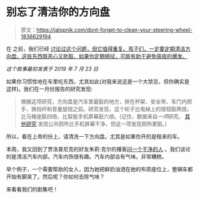 # 别忘了清洁你的方向盘

> 原文：<https://jalopnik.com/dont-forget-to-clean-your-steering-wheel-1836629194>

在 之前，我们已经 [讨论过这个问题，但它值得重复。孩子们，一定要定期清洁方向盘。这些东西既恶心又肮脏，如果你定期擦拭，可能有助于避免瘟疫的爆发。](https://jalopnik.com/your-steering-wheel-is-nasty-as-hell-study-1832063111)



*这个故事最初发表于 2019 年 7 月 23 日*

如果你习惯性地在车里吃东西，尤其如此(对我来说这是一个大禁忌，但你确实是这样)。我们在一月份报告的研究发现:

> 根据这项研究，方向盘是汽车里最脏的地方，排在杯架、安全带、车门内把手、换挡杆和音量旋钮之前。研究发现，这个轮子比电梯上的按钮脏两倍，比马桶座脏四倍，比智能手机屏幕脏六倍。(记住，数据来自*一项*研究。 [其他研究](http://time.com/4908654/cell-phone-bacteria/) 发现公共厕所比手机屏幕干净，但这一项发现厕所更脏。)

所以，看在上帝的份上，请清洗一下方向盘。尤其是如果你开的是租来的车。

本周，我又回到了贾洛普尼克的好友朱莉·克尔的播客[问一个干净的人](https://play.acast.com/s/askacleanperson/6a89d2b9-ec3b-4336-84f9-21b6184e3878) 。我们谈论的是清洁汽车内部。汽车内饰很有趣。汽车内部会有气味。非常糟糕。

举个例子，一个需要帮助的女人，因为她把鲜奶油洒在她的布质座位上，整辆车都开始有脚臭了。然后呢？你如何去除气味？

来看看我们的剧集吧！